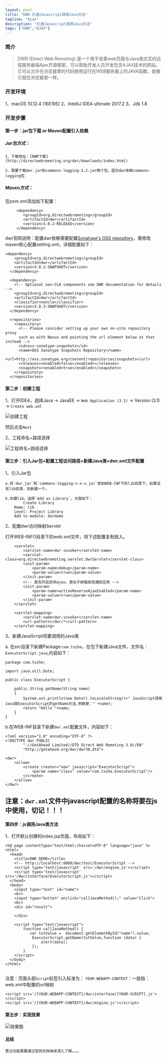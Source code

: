 ```yaml
---
layout: post
title: "DWR-打通Javascript调用Java方法"
tagline: "Ajax"
description: "打通Javascript调用Java方法"
tags: ["DWR","AJAX"]
---
```


### 简介

>DWR (Direct Web Remoting)
	是一个用于改善web页面与Java类交互的远程服务器端Ajax开源框架，可以帮助开发人员开发包含AJAX技术的网站。它可以允许在浏览器里的代码使用运行在WEB服务器上的JAVA函数，就像它就在浏览器里一样。

### 开发环境

1、macOS 10.12.4 (16E195)
2、IntelliJ IDEA ultimate 2017.2
3、Jdk 1.8

### 开发步骤
	
#### 第一步：jar包下载 or Maven配置引入依赖

##### Jar包方式：

	1、下载地址：[DWR下载](http://directwebremoting.org/dwr/downloads/index.html)

	2、需要下载dwr.jar和commons-logging-1.2.jar两个包，因为dwr依赖commons-logging包

##### Maven方式：

在pom.xml添加如下配置：
```
	 <dependency>
	    <groupId>org.directwebremoting</groupId>
	    <artifactId>dwr</artifactId>
	    <version>3.0.2-RELEASE</version>
	 </dependency>
```
dwr官网说明：配置dwr依赖需要配置[Sonatype's OSS repository](https://oss.sonatype.org/content/repositories/snapshots/org/directwebremoting/dwr/)，需修改maven核心配置setting.xml，详细配置如下：
```
<dependency>
    <groupId>org.directwebremoting</groupId>
    <artifactId>dwr</artifactId>
    <version>3.0.2-SNAPSHOT</version>
  </dependency>

  <dependency>
    <!-- Optional non-CLA components see DWR documentation for details -->
    <groupId>org.directwebremoting</groupId>
    <artifactId>dwr</artifactId>
    <classifier>noncla</classifier>
    <version>3.0.3-SNAPSHOT</version>
  </dependency>

  <repositories>
    <repository>
      <!-- Please consider setting up your own on-site repository proxy 
      such as with Nexus and pointing the url element below at that instead -->
      <id>oss-sonatype-snapshots</id>
      <name>OSS Sonatype Snapshots Repository</name>
	  <url>http://oss.sonatype.org/content/repositories/snapshots</url>
      <releases><enabled>false</enabled></releases>
      <snapshots><enabled>true</enabled></snapshots>
    </repository>
  </repositories>
```

#### 第二步：创建工程

1、打开IDEA，选择Java -> JavaEE -> `Web Application (3.1)` -> Version (3.1) -> `Create web.xml`

![创建工程](https://raw.githubusercontent.com/TimeOfPassage/timeofpassage.github.io/master/static/image/20171106/IDEA_create_dwrdemo.png)

然后点击`Next`

2、工程命名+路径选择

![工程命名+路径选择](https://raw.githubusercontent.com/TimeOfPassage/timeofpassage.github.io/master/static/image/20171106/IDEA_project_named.png)

#### 第三步：引入Jar包+配置工程访问路径+新建Java类+dwr.xml文件配置

1、引入Jar包

	a.将`dwr.jar`和`commons-logging-x-x-x.jar`放到WEB-INF下的lib目录下，如果没有lib目录，则新建一个。

	b.右键lib，选择`Add as Library`，大致如下：
			Create Library
		Name: lib
		Level: Project Library
		Add to module: dwrdemo

2、配置dwr访问映射Servlet

打开WEB-INFO目录下的web.xml文件，将下述配置复制放入。
```
    <servlet>
        <servlet-name>dwr-invoker</servlet-name>
        <servlet-class>org.directwebremoting.servlet.DwrServlet</servlet-class>
        <init-param>
            <param-name>debug</param-name>
            <param-value>true</param-value>
        </init-param>
        <!-- 是否开启反响ajax，类似于邮箱收信通知应用 -->
        <init-param>
            <param-name>activeReverseAjaxEnabled</param-name>
            <param-value>true</param-value>
        </init-param>
    </servlet>
    
    <servlet-mapping>
        <servlet-name>dwr-invoker</servlet-name>
        <url-pattern>/dwr/*</url-pattern>
    </servlet-mapping>

```

3、新建JavaScript将要调用的Java类

a. 在src目录下新建Package:`com.txzhe`，在包下新建Java文件，文件名：`ExecutorScript.java`,内容如下：	
```
package com.txzhe;

import java.util.Date;

public class ExecutorScript {

    public String getName(String name)
    {
        System.out.println(new Date().toLocaleString()+" JavaScript调用Java类ExecutorScript的getName方法,参数是：" +name);
        return "Hello "+name;
    }
}

```

b.在WEB-INF目录下新建`dwr.xml`配置文件，内容如下：
```
<?xml version="1.0" encoding="UTF-8" ?>
<!DOCTYPE dwr PUBLIC
        "-//GetAhead Limited//DTD Direct Web Remoting 3.0//EN"
        "http://getahead.org/dwr/dwr30.dtd">

<dwr>
    <allow>
        <create creator="new" javascript="ExecutorScript">
            <param name="class" value="com.txzhe.ExecutorScript"/>
        </create>
    </allow>
</dwr>
```
## 注意：`dwr.xml`文件中javascript配置的名称将要在js中使用，切记！！！

#### 第四步：js调用Java类方法

1、打开默认创建的index.jsp页面，布局如下：
```
<%@ page contentType="text/html;charset=UTF-8" language="java" %>
<html>
  <head>
    <title>DWR DEMO</title>
    <!-- http://localhost:8080/dwr/test/ExecutorScript -->
    <script type='text/javascript' src='/dwr/engine.js'></script>
    <script type='text/javascript' src='/dwr/interface/ExecutorScript.js'></script>
  </head>
  <body>
    <input type="text" id="name">
    <br>
    <input type="button" onclick="callJavaMethod();" value="Click">
    <br>
    <div id="result">

    </div>
  
    <script type="text/javascript">
        function callJavaMethod() {
           var txtValue =  document.getElementById("name").value;
            ExecutorScript.getName(txtValue,function (data) {
                alert(data);
            });
        }
    </script>
  </body>
</html>


```

注意：页面头部`Script`标签引入标准为：
`YOUR-WEBAPP-CONTEXT`：一般指：web.xml中配置的url映射
```
<script src='/[YOUR-WEBAPP-CONTEXT]/dwr/interface/[YOUR-SCRIPT].js'></script>
<script src='/[YOUR-WEBAPP-CONTEXT]/dwr/engine.js'></script>
```

#### 第五步：实现效果

![效果图](https://raw.githubusercontent.com/TimeOfPassage/timeofpassage.github.io/master/static/image/20171106/IDEA_program_result.png)



#### 总结
	
	更过功能需要通过官网文档继续深入了解。。。。


















